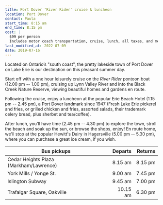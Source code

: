 ```yaml
---
title: Port Dover 'River Rider' cruise & luncheon
location: Port Dover
contact: Paula
start_time: 8:15 am
end_time: 8:15 pm
cost: |
  $99 per person
  Includes motor coach transportation, cruise, lunch, all taxes, and meal tip
last_modified_at: 2022-07-09
date: 2019-07-16
---
```


Located on Ontario’s "south coast", the pretty lakeside town of Port Dover on
Lake Erie is our destination on this pleasant summer day.

Start off with a one hour leisurely cruise on the *River Rider* pontoon boat
(12.00 pm -- 1.00 pm), cruising up Lynn Valley River and into the Black Creek
Nature Reserve, viewing beautiful homes and gardens en route.

Following the cruise, enjoy a luncheon at the popular Erie Beach Hotel (1.15 pm
-- 2.45 pm), a Port Dover landmark since 1947 (Fresh Lake Erie pickerel and
fries, or grilled chicken and fries, assorted salads, their trademark celery
bread, plus sherbet and tea/coffee).

After lunch, you'll have time (2.45 pm -- 4.30 pm) to explore the town, stroll
the beach and soak up the sun, or browse the shops, enjoy! En route home, we'll
stop at the popular Hewitt's Dairy in Hagersville (5.00 pm -- 5.30 pm), where
you can purchase a great ice cream, if you wish.

| Bus pickups                            | Departs  | Returns |
| -------------------------------------- | -------: | ------: |
| Cedar Heights Plaza (Markham/Lawrence) | 8.15 am  | 8.15 pm |
| York Mills / Yonge St.                 | 9.00 am  | 7.45 pm |
| Islington Subway                       | 9.45 am  | 7.00 pm |
| Trafalgar Square, Oakville             | 10.15 am | 6.30 pm |
